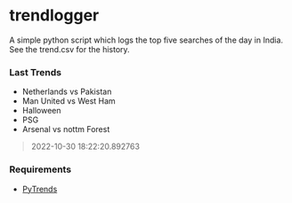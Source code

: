 # trendlogger
A simple python script which logs the top five searches of the day in India.<br>See the trend.csv for the history.<br>

<!-- Last Trends -->
### Last Trends
* Netherlands vs Pakistan
* Man United vs West Ham
* Halloween
* PSG
* Arsenal vs nottm Forest
> 2022-10-30 18:22:20.892763

<!-- Requirements -->
### Requirements
* [PyTrends](https://github.com/dreyco676/pytrends)
